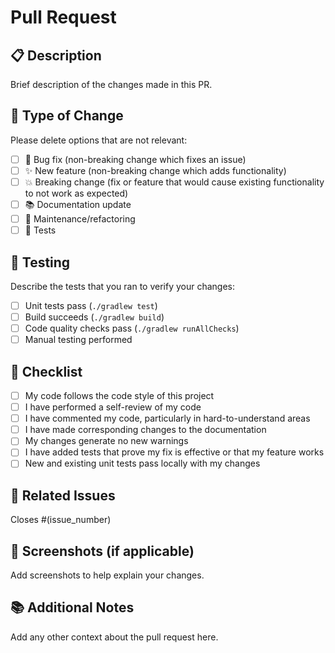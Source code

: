 # Pull Request

## 📋 Description
Brief description of the changes made in this PR.

## 🔄 Type of Change
Please delete options that are not relevant:

- [ ] 🐛 Bug fix (non-breaking change which fixes an issue)
- [ ] ✨ New feature (non-breaking change which adds functionality)
- [ ] 💥 Breaking change (fix or feature that would cause existing functionality to not work as expected)
- [ ] 📚 Documentation update
- [ ] 🔧 Maintenance/refactoring
- [ ] 🧪 Tests

## 🧪 Testing
Describe the tests that you ran to verify your changes:

- [ ] Unit tests pass (`./gradlew test`)
- [ ] Build succeeds (`./gradlew build`)
- [ ] Code quality checks pass (`./gradlew runAllChecks`)
- [ ] Manual testing performed

## 📝 Checklist
- [ ] My code follows the code style of this project
- [ ] I have performed a self-review of my code
- [ ] I have commented my code, particularly in hard-to-understand areas
- [ ] I have made corresponding changes to the documentation
- [ ] My changes generate no new warnings
- [ ] I have added tests that prove my fix is effective or that my feature works
- [ ] New and existing unit tests pass locally with my changes

## 🔗 Related Issues
Closes #(issue_number)

## 📸 Screenshots (if applicable)
Add screenshots to help explain your changes.

## 📚 Additional Notes
Add any other context about the pull request here.
